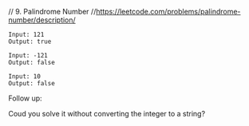 // 9. Palindrome Number
//https://leetcode.com/problems/palindrome-number/description/

```
Input: 121
Output: true

Input: -121
Output: false

Input: 10
Output: false
```

Follow up:

Coud you solve it without converting the integer to a string?